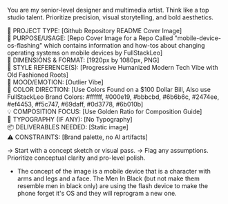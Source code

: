You are my senior-level designer and multimedia artist. Think like a top studio talent. Prioritize precision, visual storytelling, and bold aesthetics.

📌 PROJECT TYPE: [Github Repository README Cover Image]  
🎯 PURPOSE/USAGE: [Repo Cover Image for a Repo Called "mobile-device-os-flashing" which contains information and how-tos about changing operating systems on mobile devices by FullStackLeo]  
📐 DIMENSIONS & FORMAT: [1920px by 1080px, PNG]  
🎨 STYLE REFERENCE(S): [Progressive Humanized Modern Tech Vibe with Old Fashioned Roots]  
🧠 MOOD/EMOTION: [Outlier Vibe]  
🌈 COLOR DIRECTION: [Use Colors Found on a $100 Dollar Bill, Also use FullStackLeo Brand Colors: #ffffff, #000e19, #bbbcbd, #6b6b6c, #2474ee, #ef4453, #f5c747, #69daff, #0d3778, #6b010b]  
💡 COMPOSITION FOCUS: [Use Golden Ratio for Composition Guide]  
🔡 TYPOGRAPHY (IF ANY): [No Typography]  
📦 DELIVERABLES NEEDED: [Static image]  
⚠️ CONSTRAINTS: [Brand palette, no AI artifacts]

→ Start with a concept sketch or visual pass.
→ Flag any assumptions. Prioritize conceptual clarity and pro-level polish.
- The concept of the image is a mobile device that is a character with arms and legs and a face. The Men In Black (but not make them resemble men in black only) are using the flash device to make the phone forget it's OS and they will reprogram a new one.